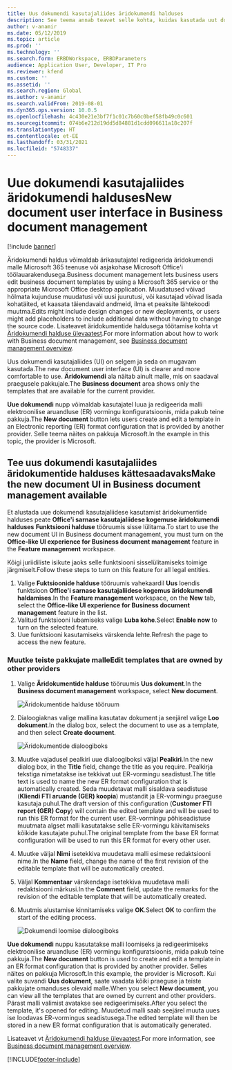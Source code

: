 ```yaml
---
title: Uus dokumendi kasutajaliides äridokumendi halduses
description: See teema annab teavet selle kohta, kuidas kasutada uut dokumendi kasutajaliidest elektroonilise aruandluse äridokumendi halduse funktsioonis.
author: v-anamir
ms.date: 05/12/2019
ms.topic: article
ms.prod: ''
ms.technology: ''
ms.search.form: ERBDWorkspace, ERBDParameters
audience: Application User, Developer, IT Pro
ms.reviewer: kfend
ms.custom: ''
ms.assetid: ''
ms.search.region: Global
ms.author: v-anamir
ms.search.validFrom: 2019-08-01
ms.dyn365.ops.version: 10.0.5
ms.openlocfilehash: 4c430e21e3bf7f1c01c7b60c0bef58fb49c0c601
ms.sourcegitcommit: 074b6e212d19dd5d84881d1cdd096611a18c207f
ms.translationtype: HT
ms.contentlocale: et-EE
ms.lasthandoff: 03/31/2021
ms.locfileid: "5748337"
---
```

# <a name="new-document-user-interface-in-business-document-management"></a><span data-ttu-id="f367b-103">Uue dokumendi kasutajaliides äridokumendi halduses</span><span class="sxs-lookup"><span data-stu-id="f367b-103">New document user interface in Business document management</span></span>

[!include [banner](../includes/banner.md)]

<span data-ttu-id="f367b-104">Äridokumendi haldus võimaldab ärikasutajatel redigeerida äridokumendi malle Microsoft 365 teenuse või asjakohase Microsoft Office'i töölauarakendusega.</span><span class="sxs-lookup"><span data-stu-id="f367b-104">Business document management lets business users edit business document templates by using a Microsoft 365 service or the appropriate Microsoft Office desktop application.</span></span> <span data-ttu-id="f367b-105">Muudatused võivad hõlmata kujunduse muudatusi või uusi juurutusi, või kasutajad võivad lisada kohatäited, et kaasata täiendavaid andmeid, ilma et peaksite lähtekoodi muutma.</span><span class="sxs-lookup"><span data-stu-id="f367b-105">Edits might include design changes or new deployments, or users might add placeholders to include additional data without having to change the source code.</span></span> <span data-ttu-id="f367b-106">Lisateavet äridokumentide haldusega töötamise kohta vt [Äridokumendi halduse ülevaatest](er-business-document-management.md).</span><span class="sxs-lookup"><span data-stu-id="f367b-106">For more information about how to work with Business document management, see [Business document management overview](er-business-document-management.md).</span></span>

<span data-ttu-id="f367b-107">Uus dokumendi kasutajaliides (UI) on selgem ja seda on mugavam kasutada.</span><span class="sxs-lookup"><span data-stu-id="f367b-107">The new document user interface (UI) is clearer and more comfortable to use.</span></span> <span data-ttu-id="f367b-108">**Äridokumendi** ala näitab ainult malle, mis on saadaval praegusele pakkujale.</span><span class="sxs-lookup"><span data-stu-id="f367b-108">The **Business document** area shows only the templates that are available for the current provider.</span></span>

<span data-ttu-id="f367b-109">**Uue dokumendi** nupp võimaldab kasutajatel luua ja redigeerida malli elektroonilise aruandluse (ER) vormingu konfiguratsioonis, mida pakub teine pakkuja.</span><span class="sxs-lookup"><span data-stu-id="f367b-109">The **New document** button lets users create and edit a template in an Electronic reporting (ER) format configuration that is provided by another provider.</span></span> <span data-ttu-id="f367b-110">Selle teema näites on pakkuja Microsoft.</span><span class="sxs-lookup"><span data-stu-id="f367b-110">In the example in this topic, the provider is Microsoft.</span></span>

## <a name="make-the-new-document-ui-in-business-document-management-available"></a><span data-ttu-id="f367b-111">Tee uus dokumendi kasutajaliides äridokumentide halduses kättesaadavaks</span><span class="sxs-lookup"><span data-stu-id="f367b-111">Make the new document UI in Business document management available</span></span>

<span data-ttu-id="f367b-112">Et alustada uue dokumendi kasutajaliidese kasutamist äridokumentide halduses peate **Office'i sarnase kasutajaliidese kogemuse äridokumendi halduses** **Funktsiooni halduse** tööruumis sisse lülitama.</span><span class="sxs-lookup"><span data-stu-id="f367b-112">To start to use the new document UI in Business document management, you must turn on the **Office-like UI experience for Business document management** feature in the **Feature management** workspace.</span></span>

<span data-ttu-id="f367b-113">Kõigi juriidiliste isikute jaoks selle funktsiooni sisselülitamiseks toimige järgmiselt.</span><span class="sxs-lookup"><span data-stu-id="f367b-113">Follow these steps to turn on this feature for all legal entities.</span></span>

1. <span data-ttu-id="f367b-114">Valige **Fuktsioonide halduse** tööruumis vahekaardil **Uus** loendis funktsioon **Office'i sarnase kasutajaliidese kogemus äridokumendi haldamises**.</span><span class="sxs-lookup"><span data-stu-id="f367b-114">In the **Feature management** workspace, on the **New** tab, select the **Office-like UI experience for Business document management** feature in the list.</span></span>
2. <span data-ttu-id="f367b-115">Valitud funktsiooni lubamiseks valige **Luba kohe**.</span><span class="sxs-lookup"><span data-stu-id="f367b-115">Select **Enable now** to turn on the selected feature.</span></span>
3. <span data-ttu-id="f367b-116">Uue funktsiooni kasutamiseks värskenda lehte.</span><span class="sxs-lookup"><span data-stu-id="f367b-116">Refresh the page to access the new feature.</span></span>

### <a name="edit-templates-that-are-owned-by-other-providers"></a><span data-ttu-id="f367b-117">Muutke teiste pakkujate malle</span><span class="sxs-lookup"><span data-stu-id="f367b-117">Edit templates that are owned by other providers</span></span>

1. <span data-ttu-id="f367b-118">Valige **Äridokumentide halduse** tööruumis **Uus dokument**.</span><span class="sxs-lookup"><span data-stu-id="f367b-118">In the **Business document management** workspace, select **New document**.</span></span>

    ![Äridokumentide halduse tööruum](./media/BDM_overview_new_template1.png)

2. <span data-ttu-id="f367b-120">Dialoogiaknas valige mallina kasutatav dokument ja seejärel valige **Loo dokument**.</span><span class="sxs-lookup"><span data-stu-id="f367b-120">In the dialog box, select the document to use as a template, and then select **Create document**.</span></span>

    ![Äridokumentide dialoogiboks](./media/BDM_overview_new_template2.png)

3. <span data-ttu-id="f367b-122">Muutke vajadusel pealkiri uue dialoogiboksi väljal **Pealkiri**.</span><span class="sxs-lookup"><span data-stu-id="f367b-122">In the new dialog box, in the **Title** field, change the title as you require.</span></span> <span data-ttu-id="f367b-123">Pealkirja tekstiga nimetatakse ise tekkivat uut ER-vormingu seadistust.</span><span class="sxs-lookup"><span data-stu-id="f367b-123">The title text is used to name the new ER format configuration that is automatically created.</span></span> <span data-ttu-id="f367b-124">Seda muudetavat malli sisaldava seadistuse (**Kliendi FTI aruande (GER) koopia**) mustandit ja ER-vormingu praeguse kasutaja puhul.</span><span class="sxs-lookup"><span data-stu-id="f367b-124">The draft version of this configuration (**Customer FTI report (GER) Copy**) will contain the edited template and will be used to run this ER format for the current user.</span></span> <span data-ttu-id="f367b-125">ER-vormingu põhiseadistuse muutmata algset malli kasutatakse selle ER-vormingu käivitamiseks kõikide kasutajate puhul.</span><span class="sxs-lookup"><span data-stu-id="f367b-125">The original template from the base ER format configuration will be used to run this ER format for every other user.</span></span>
4. <span data-ttu-id="f367b-126">Muutke väljal **Nimi** isetekkiva muudetava malli esimese redaktsiooni nime.</span><span class="sxs-lookup"><span data-stu-id="f367b-126">In the **Name** field, change the name of the first revision of the editable template that will be automatically created.</span></span>
5. <span data-ttu-id="f367b-127">Väljal **Kommentaar** värskendage isetekkiva muudetava malli redaktsiooni märkusi.</span><span class="sxs-lookup"><span data-stu-id="f367b-127">In the **Comment** field, update the remarks for the revision of the editable template that will be automatically created.</span></span>
6. <span data-ttu-id="f367b-128">Muutmis alustamise kinnitamiseks valige **OK**.</span><span class="sxs-lookup"><span data-stu-id="f367b-128">Select **OK** to confirm the start of the editing process.</span></span>

    ![Dokumendi loomise dialoogiboks](./media/BDM_overview_new_template3.png)

<span data-ttu-id="f367b-130">**Uue dokumendi** nuppu kasutatakse malli loomiseks ja redigeerimiseks elektroonilise aruandluse (ER) vormingu konfiguratsioonis, mida pakub teine pakkuja.</span><span class="sxs-lookup"><span data-stu-id="f367b-130">The **New document** button is used to create and edit a template in an ER format configuration that is provided by another provider.</span></span> <span data-ttu-id="f367b-131">Selles näites on pakkuja Microsoft.</span><span class="sxs-lookup"><span data-stu-id="f367b-131">In this example, the provider is Microsoft.</span></span> <span data-ttu-id="f367b-132">Kui valite suvandi **Uus dokument**, saate vaadata kõiki praeguse ja teiste pakkujate omanduses olevaid malle.</span><span class="sxs-lookup"><span data-stu-id="f367b-132">When you select **New document**, you can view all the templates that are owned by current and other providers.</span></span> <span data-ttu-id="f367b-133">Pärast malli valimist avatakse see redigeerimiseks.</span><span class="sxs-lookup"><span data-stu-id="f367b-133">After you select the template, it's opened for editing.</span></span> <span data-ttu-id="f367b-134">Muudetud malli saab seejärel muuta uues ise loodavas ER-vormingus seadistusega.</span><span class="sxs-lookup"><span data-stu-id="f367b-134">The edited template will then be stored in a new ER format configuration that is automatically generated.</span></span>

<span data-ttu-id="f367b-135">Lisateavet vt [Äridokumendi halduse ülevaatest](er-business-document-management.md).</span><span class="sxs-lookup"><span data-stu-id="f367b-135">For more information, see [Business document management overview](er-business-document-management.md).</span></span>


[!INCLUDE[footer-include](../../../includes/footer-banner.md)]